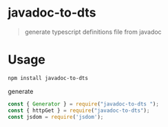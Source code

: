 
# javadoc-to-dts

> generate typescript definitions file from javadoc

# Usage

```bash
npm install javadoc-to-dts 
```

generate

```js
const { Generator } = require("javadoc-to-dts ");
const { httpGet } = require("javadoc-to-dts");
const jsdom = require('jsdom');
```